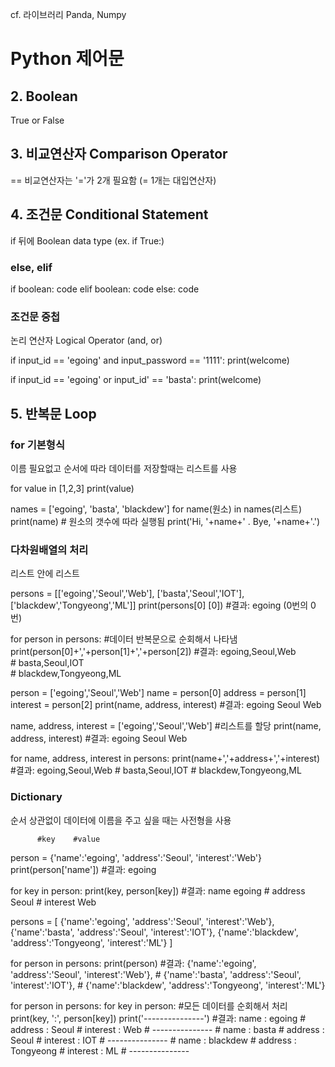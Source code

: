 cf. 라이브러리
Panda, Numpy

# Python 제어문


## 2. Boolean
True or False


## 3. 비교연산자 Comparison Operator
== 비교연산자는 '='가 2개 필요함 (= 1개는 대입연산자)


## 4. 조건문 Conditional Statement
if 뒤에 Boolean data type (ex. if True:)

### else, elif
if boolean:
  code
elif boolean:
  code
else:
  code

### 조건문 중첩
논리 연산자 Logical Operator (and, or)

if input_id == 'egoing' and input_password == '1111':
  print(welcome)

if input_id == 'egoing' or input_id' == 'basta':
  print(welcome)


## 5. 반복문 Loop

### for 기본형식
이름 필요없고 순서에 따라 데이터를 저장할때는 리스트를 사용

for value in [1,2,3]
print(value)

names = ['egoing', 'basta', 'blackdew']
for name(원소) in names(리스트)
  print(name) # 원소의 갯수에 따라 실행됨
  print('Hi, '+name+' . Bye, '+name+'.')

### 다차원배열의 처리
리스트 안에 리스트

persons = [['egoing','Seoul','Web'], ['basta','Seoul','IOT'], ['blackdew','Tongyeong','ML']]
print(persons[0] [0]) #결과: egoing (0번의 0번)

for person in persons: #데이터 반복문으로 순회해서 나타냄
  print(person[0]+','+person[1]+','+person[2])
    #결과: egoing,Seoul,Web     
    #      basta,Seoul,IOT      
    #      blackdew,Tongyeong,ML

person = ['egoing','Seoul','Web']
name = person[0]
address = person[1]
interest = person[2]
print(name, address, interest) #결과: egoing Seoul Web

name, address, interest = ['egoing','Seoul','Web'] #리스트를 할당
print(name, address, interest) #결과: egoing Seoul Web

for name, address, interest in persons:
  print(name+','+address+','+interest)
    #결과: egoing,Seoul,Web
    #      basta,Seoul,IOT
    #      blackdew,Tongyeong,ML

### Dictionary
순서 상관없이 데이터에 이름을 주고 싶을 때는 사전형을 사용

          #key    #value
person = {'name':'egoing', 'address':'Seoul', 'interest':'Web'}
print(person['name']) #결과: egoing

for key in person:
  print(key, person[key])
    #결과: name egoing
    #     address Seoul
    #     interest Web

persons = [
  {'name':'egoing', 'address':'Seoul', 'interest':'Web'},
  {'name':'basta', 'address':'Seoul', 'interest':'IOT'},
  {'name':'blackdew', 'address':'Tongyeong', 'interest':'ML'}
]

for person in persons:
  print(person)
    #결과:  {'name':'egoing', 'address':'Seoul', 'interest':'Web'},
    #       {'name':'basta', 'address':'Seoul', 'interest':'IOT'},
    #       {'name':'blackdew', 'address':'Tongyeong', 'interest':'ML'}

for person in persons:
  for key in person: #모든 데이터를 순회해서 처리
    print(key, ':', person[key])
    print('---------------')
    #결과:  name : egoing
    #       address : Seoul
    #       interest : Web
    #       ---------------
    #       name : basta
    #       address : Seoul
    #       interest : IOT
    #       ---------------
    #       name : blackdew
    #       address : Tongyeong
    #       interest : ML
    #       ---------------

